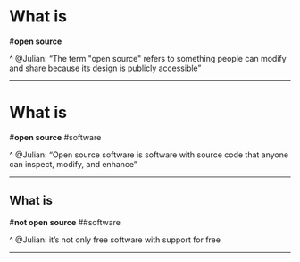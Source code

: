 # What is
#**open source**

^ @Julian: “The term "open source" refers to something people can modify and share because its design is publicly accessible”

---

# What is
#**open source**
#software

^ @Julian: “Open source software is software with source code that anyone can inspect, modify, and enhance”

---

## What is
#**not open source**
##software

^ @Julian: it’s not only free software with support for free

---
